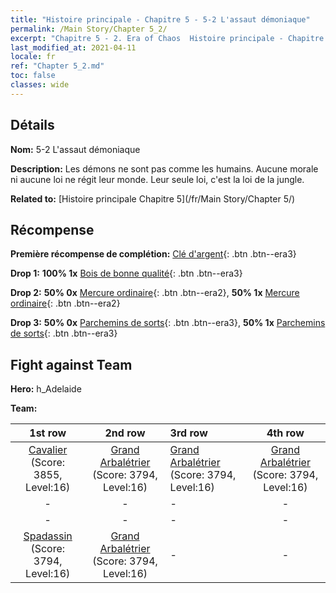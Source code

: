 ```yaml
---
title: "Histoire principale - Chapitre 5 - 5-2 L'assaut démoniaque"
permalink: /Main Story/Chapter 5_2/
excerpt: "Chapitre 5 - 2. Era of Chaos  Histoire principale - Chapitre 5_2. 5-2 L'assaut démoniaque"
last_modified_at: 2021-04-11
locale: fr
ref: "Chapter 5_2.md"
toc: false
classes: wide
---
```


## Détails

 **Nom:** 5-2 L'assaut démoniaque

 **Description:** Les démons ne sont pas comme les humains. Aucune morale ni aucune loi ne régit leur monde. Leur seule loi, c'est la loi de la jungle.

 **Related to:** [Histoire principale Chapitre 5](/fr/Main Story/Chapter 5/)

## Récompense

 **Première récompense de complétion:** [Clé d'argent](/fr/Items/con_693/){: .btn .btn--era3}

 **Drop 1:** **100% 1x** [Bois de bonne qualité](/fr/Items/mat_13/){: .btn .btn--era3}

 **Drop 2:** **50% 0x** [Mercure ordinaire](/fr/Items/mat_8/){: .btn .btn--era2}, **50% 1x** [Mercure ordinaire](/fr/Items/mat_8/){: .btn .btn--era2}

 **Drop 3:** **50% 0x** [Parchemins de sorts](/fr/Items/con_694/){: .btn .btn--era3}, **50% 1x** [Parchemins de sorts](/fr/Items/con_694/){: .btn .btn--era3}


## Fight against Team
 **Hero:** h_Adelaide

 **Team:**


  | 1st row | 2nd row | 3rd row | 4th row |
  |:----:|:----:|:----|:----:|
  | [Cavalier](/fr/units/Cavalier/) (Score: 3855, Level:16)  | [Grand Arbalétrier](/fr/units/Marksman/) (Score: 3794, Level:16)  | [Grand Arbalétrier](/fr/units/Marksman/) (Score: 3794, Level:16)  | [Grand Arbalétrier](/fr/units/Marksman/) (Score: 3794, Level:16)  |
  | - | - | - | - |
  | - | - | - | - |
  | [Spadassin](/fr/units/Swordsman/) (Score: 3794, Level:16)  | [Grand Arbalétrier](/fr/units/Marksman/) (Score: 3794, Level:16)  | - | - |


